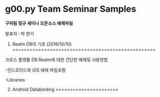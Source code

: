 g00.py Team Seminar Samples
==================================

<b>구피팀 정규 세미나 오픈소스 예제파일</b>

발표자 : 박 현기




1. Realm DB의 기초 (2016/10/10)
==================================================

크로스 플랫폼 DB Realm에 대한 간단한 예제및 사용방법


-안드로이드와 iOS 예제 파일포함

-Libraries



2. Android Databinding
======================
